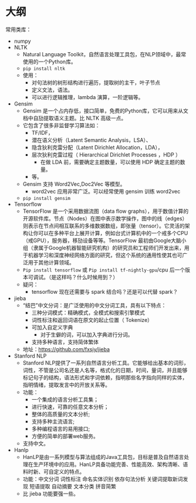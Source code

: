 # 大纲


常用类库：

- numpy
- NLTK
  - Natural Language Toolkit，自然语言处理工具包，在NLP领域中，最常使用的一个Python库。
  - `pip install nltk`
  - 使用：
    - 对句法树的树形结构进行遍历，提取树的主干，叶子节点
    - 定义文法，语法。
    - 可以进行逻辑推理，lambda 演算，一阶逻辑等。
- Gensim
  - Gensim 是一个占内存低，接口简单，免费的Python库，它可以用来从文档中自劢提取语义主题。比 NLTK 高级一点。
  - 它包含了很多非监督学习算法如：
    - TF/IDF，
    - 潜在语义分析（Latent Semantic Analysis，LSA）、
    - 隐含狄利克雷分配（Latent Dirichlet Allocation，LDA），
    - 层次狄利克雷过程（ Hierarchical Dirichlet Processes ，HDP ）
      - 在做 LDA 前，需要确定主题数量，可以使用 HDP 确定主题的数量。
    - 等。
  - Gensim 支持 Word2Vec,Doc2Vec 等模型。
    - word2vec 应用非常广泛。可以经常使用 gensim 训练 word2vec 
  - `pip install gensim`
- Tensorflow
  - TensorFlow 是一个采用数据流图（data flow graphs），用于数值计算的开源软件库。节点（Nodes）在图中表示数学操作，图中的线（edges）则表示在节点间相互联系的多维数据数组，即张量（tensor）。它灵活的架构让你可以在多种平台上展开计算，例如台式计算机中的一个戒多个CPU（戒GPU），服务器，移劢设备等等。TensorFlow 最初由Google大脑小组（隶属于Google机器智能研究机构）的研究员和工程师们开发出来，用于机器学习和深度神经网络方面的研究，但这个系统的通用性使其也可广泛用于其他计算领域。
  - `Pip install tensorflow` 或 `Pip install tf-nightly-gpu`/cpu 后一个版本可调试。（是这样吗？什么时候用到？）
  - 疑问：
    - tensorflow 现在还需要与 spark 结合吗？还是可以代替 spark？
- jieba
  - “结巴”中文分词：是广泛使用的中文分词工具，具有以下特点：
    - 三种分词模式：精确模式，全模式和搜索引擎模式
    - 词性标注和返回词语在原文的起止位置（ Tokenize）
    - 可加入自定义字典
      - 对于生僻的词，可以加入字典进行分词。
    - 支持多种语言，支持简体繁体
  - 地址：https://github.com/fxsjy/jieba
- Stanford NLP
  - Stanford NLP提供了一系列自然语言分析工具。它能够给出基本的词形，词性，不管是公司名还是人名等，格式化的日期，时间，量词，并且能够标记句子的结构，语法形式和字词依赖，指明那些名字指向同样的实体，指明情绪，提取发言中的开放关系等。
  - 功能：
    - 一个集成的语言分析工具集；
    - 进行快速，可靠的任意文本分析；
    - 整体的高质量的文本分析;
    - 支持多种主流语言;
    - 多种编程语言的易用接口;
    - 方便的简单的部署web服务。
  - 支持中文。
- Hanlp
  - HanLP是由一系列模型与算法组成的Java工具包，目标是普及自然语言处理在生产环境中的应用。HanLP具备功能完善、性能高效、架构清晰、语料时新、可自定义的特点。
  - 功能：中文分词 词性标注 命名实体识别 依存句法分析 关键词提取新词发现 短语提取 自动摘要 文本分类 拼音简繁
  - 比 jieba 功能要强一些。

